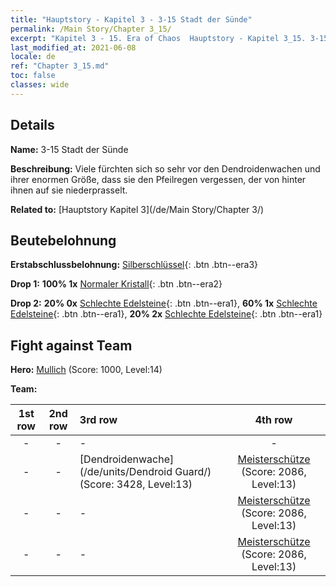 ```yaml
---
title: "Hauptstory - Kapitel 3 - 3-15 Stadt der Sünde"
permalink: /Main Story/Chapter 3_15/
excerpt: "Kapitel 3 - 15. Era of Chaos  Hauptstory - Kapitel 3_15. 3-15 Stadt der Sünde"
last_modified_at: 2021-06-08
locale: de
ref: "Chapter 3_15.md"
toc: false
classes: wide
---
```


## Details

 **Name:** 3-15 Stadt der Sünde

 **Beschreibung:** Viele fürchten sich so sehr vor den Dendroidenwachen und ihrer enormen Größe, dass sie den Pfeilregen vergessen, der von hinter ihnen auf sie niederprasselt.

 **Related to:** [Hauptstory Kapitel 3](/de/Main Story/Chapter 3/)

## Beutebelohnung

 **Erstabschlussbelohnung:** [Silberschlüssel](/ItemsDE/con_693/){: .btn .btn--era3}

 **Drop 1:** **100% 1x** [Normaler Kristall](/ItemsDE/mat_11/){: .btn .btn--era2}

 **Drop 2:** **20% 0x** [Schlechte Edelsteine](/ItemsDE/mat_4/){: .btn .btn--era1}, **60% 1x** [Schlechte Edelsteine](/ItemsDE/mat_4/){: .btn .btn--era1}, **20% 2x** [Schlechte Edelsteine](/ItemsDE/mat_4/){: .btn .btn--era1}


## Fight against Team
 **Hero:** [Mullich](/de/heroes/Mullich/) (Score: 1000, Level:14)

 **Team:**


  | 1st row | 2nd row | 3rd row | 4th row |
  |:----:|:----:|:----|:----:|
  | - | - | - | - |
  | - | - | [Dendroidenwache](/de/units/Dendroid Guard/) (Score: 3428, Level:13)  | [Meisterschütze](/de/units/Sharpshooter/) (Score: 2086, Level:13)  |
  | - | - | - | [Meisterschütze](/de/units/Sharpshooter/) (Score: 2086, Level:13)  |
  | - | - | - | [Meisterschütze](/de/units/Sharpshooter/) (Score: 2086, Level:13)  |


